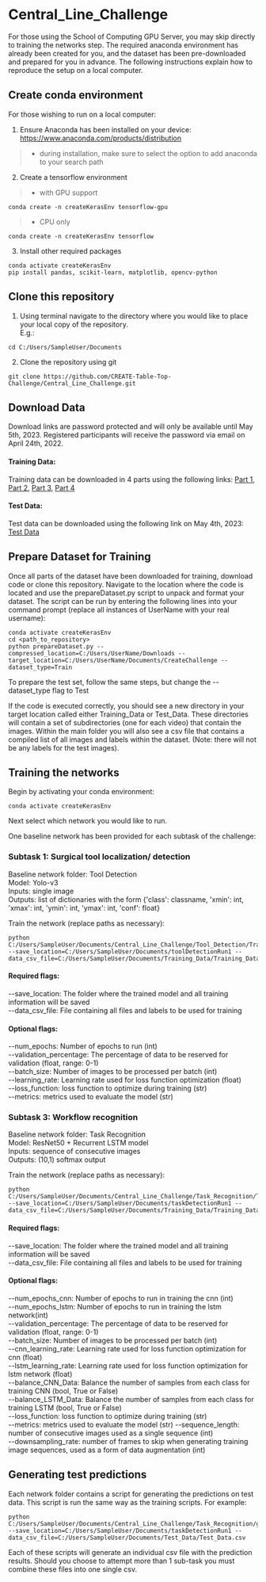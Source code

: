 # Central_Line_Challenge
For those using the School of Computing GPU Server, you may skip directly to training the networks step. The required anaconda environment has already been created for you, and the dataset has been pre-downloaded and prepared for you in advance. The following instructions explain how to reproduce the setup on a local computer.

## Create conda environment    

For those wishing to run on a local computer:  
1. Ensure Anaconda has been installed on your device: https://www.anaconda.com/products/distribution  
> - during installation, make sure to select the option to add anaconda to your search path  
2. Create a tensorflow environment
> - with GPU support
```
conda create -n createKerasEnv tensorflow-gpu
```
> - CPU only
```
conda create -n createKerasEnv tensorflow
```
3. Install other required packages
```
conda activate createKerasEnv  
pip install pandas, scikit-learn, matplotlib, opencv-python
```
## Clone this repository
1. Using terminal navigate to the directory where you would like to place your local copy of the repository.  
   E.g.:
```
cd C:/Users/SampleUser/Documents
```
2. Clone the repository using git
```
git clone https://github.com/CREATE-Table-Top-Challenge/Central_Line_Challenge.git
```
## Download Data
Download links are password protected and will only be available until May 5th, 2023. Registered participants will receive the password via email on April 24th, 2022.  
  
#### Training Data:
Training data can be downloaded in 4 parts using the following links: [Part 1](https://tinyurl.com/5drkkcrk), [Part 2](https://tinyurl.com/pthcvjfk), [Part 3](https://tinyurl.com/5n8mbbt4), [Part 4](https://tinyurl.com/4f7zwt6s)  
  
#### Test Data:
Test data can be downloaded using the following link on May 4th, 2023: [Test Data](https://tinyurl.com/2p94danr)

## Prepare Dataset for Training
Once all parts of the dataset have been downloaded for training, download code or clone this repository. Navigate to the location where the code is located and use the prepareDataset.py script to unpack and format your dataset. The script can be run by entering the following lines into your command prompt (replace all instances of UserName with your real username):  
```
conda activate createKerasEnv  
cd <path_to_repository>  
python prepareDataset.py --compressed_location=C:/Users/UserName/Downloads --target_location=C:/Users/UserName/Documents/CreateChallenge --dataset_type=Train  
```  
To prepare the test set, follow the same steps, but change the --dataset_type flag to Test  
  
If the code is executed correctly, you should see a new directory in your target location called either Training_Data or Test_Data. These directories will contain a set of subdirectories (one for each video) that contain the images. Within the main folder you will also see a csv file that contains a compiled list of all images and labels within the dataset. (Note: there will not be any labels for the test images).  

## Training the networks
Begin by activating your conda environment:
```
conda activate createKerasEnv
```
Next select which network you would like to run. 
  
One baseline network has been provided for each subtask of the challenge:  
### Subtask 1: Surgical tool localization/ detection
Baseline network folder: Tool Detection    
Model: Yolo-v3   
Inputs: single image  
Outputs: list of dictionaries with the form {'class': classname, 'xmin': int, 'xmax': int, 'ymin': int, 'ymax': int, 'conf': float}   
  
Train the network (replace paths as necessary):
```
python C:/Users/SampleUser/Documents/Central_Line_Challenge/Tool_Detection/Train_Faster_RCNN.py --save_location=C:/Users/SampleUser/Documents/toolDetectionRun1 --data_csv_file=C:/Users/SampleUser/Documents/Training_Data/Training_Data.csv
```
#### Required flags:
--save_location:   The folder where the trained model and all training information will be saved  
--data_csv_file:   File containing all files and labels to be used for training  
#### Optional flags:
--num_epochs: Number of epochs to run (int)  
--validation_percentage: The percentage of data to be reserved for validation (float, range: 0-1)  
--batch_size: Number of images to be processed per batch (int)  
--learning_rate: Learning rate used for loss function optimization (float)  
--loss_function: loss function to optimize during training (str)  
--metrics: metrics used to evaluate the model (str) 

### Subtask 3: Workflow recognition
Baseline network folder: Task Recognition    
Model: ResNet50 + Recurrent LSTM model  
Inputs: sequence of consecutive images  
Outputs: (10,1) softmax output  
  
Train the network (replace paths as necessary):
```
python C:/Users/SampleUser/Documents/Central_Line_Challenge/Task_Recognition/Train_CNN.py --save_location=C:/Users/SampleUser/Documents/taskDetectionRun1 --data_csv_file=C:/Users/SampleUser/Documents/Training_Data/Training_Data.csv
```
#### Required flags:
--save_location:   The folder where the trained model and all training information will be saved  
--data_csv_file:   File containing all files and labels to be used for training  
#### Optional flags:
--num_epochs_cnn: Number of epochs to run in training the cnn (int)  
--num_epochs_lstm: Number of epochs to run in training the lstm network(int)  
--validation_percentage: The percentage of data to be reserved for validation (float, range: 0-1)  
--batch_size: Number of images to be processed per batch (int)  
--cnn_learning_rate: Learning rate used for loss function optimization for cnn (float)  
--lstm_learning_rate: Learning rate used for loss function optimization for lstm network (float)  
--balance_CNN_Data: Balance the number of samples from each class for training CNN (bool, True or False)  
--balance_LSTM_Data: Balance the number of samples from each class for training LSTM (bool, True or False)  
--loss_function: loss function to optimize during training (str)  
--metrics: metrics used to evaluate the model (str) 
--sequence_length: number of consecutive images used as a single sequence (int)  
--downsampling_rate: number of frames to skip when generating training image sequences, used as a form of data augmentation (int)  

## Generating test predictions
Each network folder contains a script for generating the predictions on test data. This script is run the same way as the training scripts. For example:
```
python C:/Users/SampleUser/Documents/Central_Line_Challenge/Task_Recognition/generateTestPredictions.py --save_location=C:/Users/SampleUser/Documents/taskDetectionRun1 --data_csv_file=C:/Users/SampleUser/Documents/Test_Data/Test_Data.csv
```
Each of these scripts will generate an individual csv file with the prediction results. Should you choose to attempt more than 1 sub-task you must combine these files into one single csv.  
